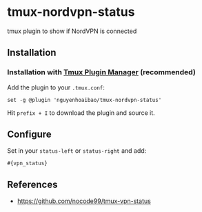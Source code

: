 # tmux-nordvpn-status

tmux plugin to show if NordVPN is connected

Installation
------------
### Installation with [Tmux Plugin Manager](https://github.com/tmux-plugins/tpm) (recommended)

Add the plugin to your `.tmux.conf`:

```
set -g @plugin 'nguyenhoaibao/tmux-nordvpn-status'
```

Hit `prefix + I` to download the plugin and source it.

Configure
---------

Set in your `status-left` or `status-right` and add:

```
#{vpn_status}
```

References
----------
- https://github.com/nocode99/tmux-vpn-status
